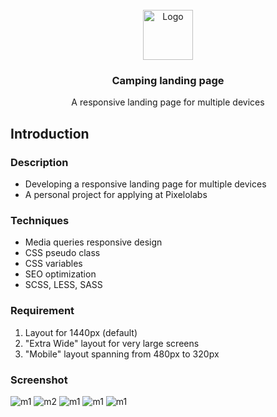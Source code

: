 <!-- PROJECT LOGO -->
<br />
<div align="center">
  <a href="https://github.com/othneildrew/Best-README-Template">
    <img src="images/logo/pixelolabs_logo.jpeg" alt="Logo" width="80" height="80">
  </a>

<h3 align="center">Camping landing page</h3>

  <p align="center">
    A responsive landing page for multiple devices
  </p>
</div>

<!-- GETTING STARTED -->
## Introduction
### Description
* Developing a responsive landing page for multiple devices
* A personal project for applying at Pixelolabs

### Techniques

* Media queries responsive design
* CSS pseudo class
* CSS variables
* SEO optimization
* SCSS, LESS, SASS

### Requirement
1. Layout for 1440px (default)
2. "Extra Wide" layout for very large screens
3. "Mobile" layout spanning from 480px to 320px

### Screenshot
![m1](images/screenshot/m1.png)
![m2](images/screenshot/m2.png)
![m1](images/screenshot/m3.png)
![m1](images/screenshot/m4.png)
![m1](images/screenshot/m5.png)
